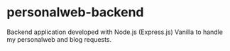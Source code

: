 # personalweb-backend
Backend application developed with Node.js (Express.js) Vanilla to handle my personalweb and blog requests.
